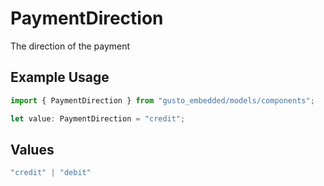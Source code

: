 # PaymentDirection

The direction of the payment

## Example Usage

```typescript
import { PaymentDirection } from "gusto_embedded/models/components";

let value: PaymentDirection = "credit";
```

## Values

```typescript
"credit" | "debit"
```